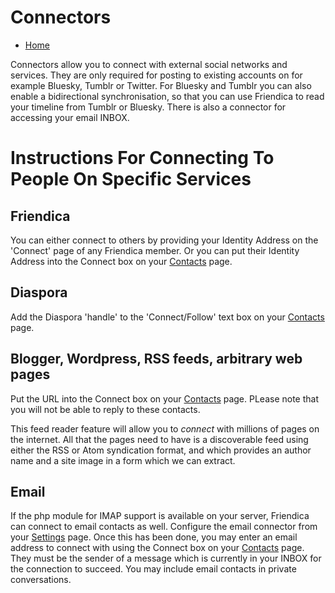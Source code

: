 Connectors
==========

* [Home](help)

Connectors allow you to connect with external social networks and services.
They are only required for posting to existing accounts on for example Bluesky, Tumblr or Twitter.
For Bluesky and Tumblr you can also enable a bidirectional synchronisation, so that you can use Friendica to read your timeline from Tumblr or Bluesky.
There is also a connector for accessing your email INBOX.

Instructions For Connecting To People On Specific Services
==========================================================

Friendica
---

You can either connect to others by providing your Identity Address on the 'Connect' page of any Friendica member.
Or you can put their Identity Address into the Connect box on your [Contacts](contacts) page. 


Diaspora
---

Add the Diaspora 'handle' to the 'Connect/Follow' text box on your [Contacts](contacts) page. 

Blogger, Wordpress, RSS feeds, arbitrary web pages
---

Put the URL into the Connect box on your [Contacts](contacts) page.
PLease note that you will not be able to reply to these contacts. 

This feed reader feature will allow you to _connect_ with millions of pages on the internet.
All that the pages need to have is a discoverable feed using either the RSS or Atom syndication format, and which provides an author name and a site image in a form which we can extract. 

Email
---

If the php module for IMAP support is available on your server, Friendica can connect to email contacts as well.
Configure the email connector from your [Settings](settings) page.
Once this has been done, you may enter an email address to connect with using the Connect box on your [Contacts](contacts) page.
They must be the sender of a message which is currently in your INBOX for the connection to succeed.
You may include email contacts in private conversations.

